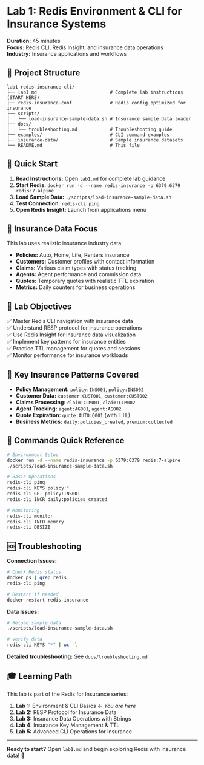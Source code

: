 # Lab 1: Redis Environment & CLI for Insurance Systems

**Duration:** 45 minutes  
**Focus:** Redis CLI, Redis Insight, and insurance data operations  
**Industry:** Insurance applications and workflows

## 📁 Project Structure

```
lab1-redis-insurance-cli/
├── lab1.md                           # Complete lab instructions (START HERE)
├── redis-insurance.conf              # Redis config optimized for insurance
├── scripts/
│   └── load-insurance-sample-data.sh # Insurance sample data loader
├── docs/
│   └── troubleshooting.md            # Troubleshooting guide
├── examples/                         # CLI command examples
├── insurance-data/                   # Sample insurance datasets
└── README.md                         # This file
```

## 🚀 Quick Start

1. **Read Instructions:** Open `lab1.md` for complete lab guidance
2. **Start Redis:** `docker run -d --name redis-insurance -p 6379:6379 redis:7-alpine`
3. **Load Sample Data:** `./scripts/load-insurance-sample-data.sh`
4. **Test Connection:** `redis-cli ping`
5. **Open Redis Insight:** Launch from applications menu

## 🏢 Insurance Data Focus

This lab uses realistic insurance industry data:

- **Policies:** Auto, Home, Life, Renters insurance
- **Customers:** Customer profiles with contact information
- **Claims:** Various claim types with status tracking
- **Agents:** Agent performance and commission data
- **Quotes:** Temporary quotes with realistic TTL expiration
- **Metrics:** Daily counters for business operations

## 🎯 Lab Objectives

✅ Master Redis CLI navigation with insurance data  
✅ Understand RESP protocol for insurance operations  
✅ Use Redis Insight for insurance data visualization  
✅ Implement key patterns for insurance entities  
✅ Practice TTL management for quotes and sessions  
✅ Monitor performance for insurance workloads

## 📝 Key Insurance Patterns Covered

- **Policy Management:** `policy:INS001`, `policy:INS002`
- **Customer Data:** `customer:CUST001`, `customer:CUST002`
- **Claims Processing:** `claim:CLM001`, `claim:CLM002`
- **Agent Tracking:** `agent:AG001`, `agent:AG002`
- **Quote Expiration:** `quote:AUTO:Q001` (with TTL)
- **Business Metrics:** `daily:policies_created`, `premium:collected`

## 🔧 Commands Quick Reference

```bash
# Environment Setup
docker run -d --name redis-insurance -p 6379:6379 redis:7-alpine
./scripts/load-insurance-sample-data.sh

# Basic Operations
redis-cli ping
redis-cli KEYS policy:*
redis-cli GET policy:INS001
redis-cli INCR daily:policies_created

# Monitoring
redis-cli monitor
redis-cli INFO memory
redis-cli DBSIZE
```

## 🆘 Troubleshooting

**Connection Issues:**
```bash
# Check Redis status
docker ps | grep redis
redis-cli ping

# Restart if needed
docker restart redis-insurance
```

**Data Issues:**
```bash
# Reload sample data
./scripts/load-insurance-sample-data.sh

# Verify data
redis-cli KEYS "*" | wc -l
```

**Detailed troubleshooting:** See `docs/troubleshooting.md`

## 🎓 Learning Path

This lab is part of the Redis for Insurance series:

1. **Lab 1:** Environment & CLI Basics ← *You are here*
2. **Lab 2:** RESP Protocol for Insurance Data
3. **Lab 3:** Insurance Data Operations with Strings
4. **Lab 4:** Insurance Key Management & TTL
5. **Lab 5:** Advanced CLI Operations for Insurance

---

**Ready to start?** Open `lab1.md` and begin exploring Redis with insurance data! 🚀
